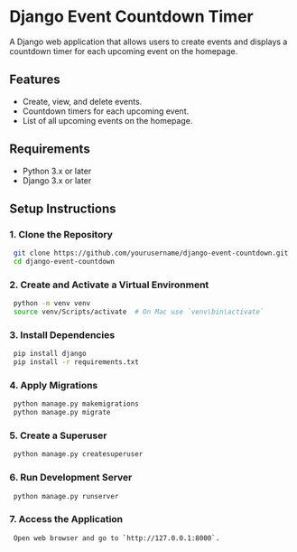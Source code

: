 # Django Event Countdown Timer

A Django web application that allows users to create events and displays a countdown timer for each upcoming event on the homepage.


## Features

- Create, view, and delete events.
- Countdown timers for each upcoming event.
- List of all upcoming events on the homepage.


## Requirements

- Python 3.x or later
- Django 3.x or later


## Setup Instructions

### 1. Clone the Repository

```sh
 git clone https://github.com/yourusername/django-event-countdown.git
 cd django-event-countdown
```

### 2. Create and Activate a Virtual Environment

```sh
 python -m venv venv
 source venv/Scripts/activate  # On Mac use `venv\bin\activate`
```

### 3. Install Dependencies

```sh
 pip install django
 pip install -r requirements.txt
```

### 4. Apply Migrations

```sh
 python manage.py makemigrations
 python manage.py migrate
```

### 5. Create a Superuser

```sh
 python manage.py createsuperuser
```

### 6. Run Development Server

```sh
 python manage.py runserver
``` 

### 7. Access the Application

```sh
 Open web browser and go to `http://127.0.0.1:8000`.
``` 